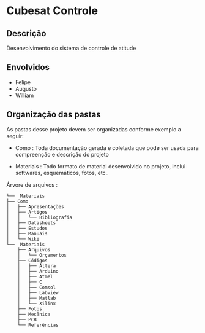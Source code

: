 # Cubesat Controle

## Descrição
Desenvolvimento do sistema de controle de atitude

## Envolvidos
- Felipe
- Augusto
- William

## Organização das pastas

As pastas desse projeto devem ser organizadas conforme exemplo a seguir:

- Como : Toda documentação gerada e coletada que pode ser usada para compreenção e descrição do projeto

- Materiais : Todo formato de material desenvolvido no projeto, inclui softwares, esquemáticos, fotos, etc..

Árvore de arquivos :
```
└──  Materiais
├── Como
│   ├── Apresentações
│   ├── Artigos
│   │   └── Bibliografia
│   ├── Datasheets
│   ├── Estudos
│   ├── Manuais
│   └── Wiki
└──  Materiais
    ├── Arquivos
    │   └── Orçamentos
    ├── Códigos
    │   ├── Altera
    │   ├── Arduino
    │   ├── Atmel
    │   ├── C
    │   ├── Comsol
    │   ├── Labview
    │   ├── Matlab
    │   └── Xilinx
    ├── Fotos
    ├── Mecânica
    ├── PCB
    └── Referências
```



